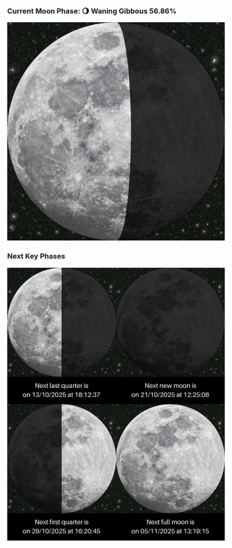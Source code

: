 ### Current Moon Phase: 🌖 Waning Gibbous 56.86%
![Moon Phase](moonphase.png)
### Next Key Phases
![Gallery](gallery.png)